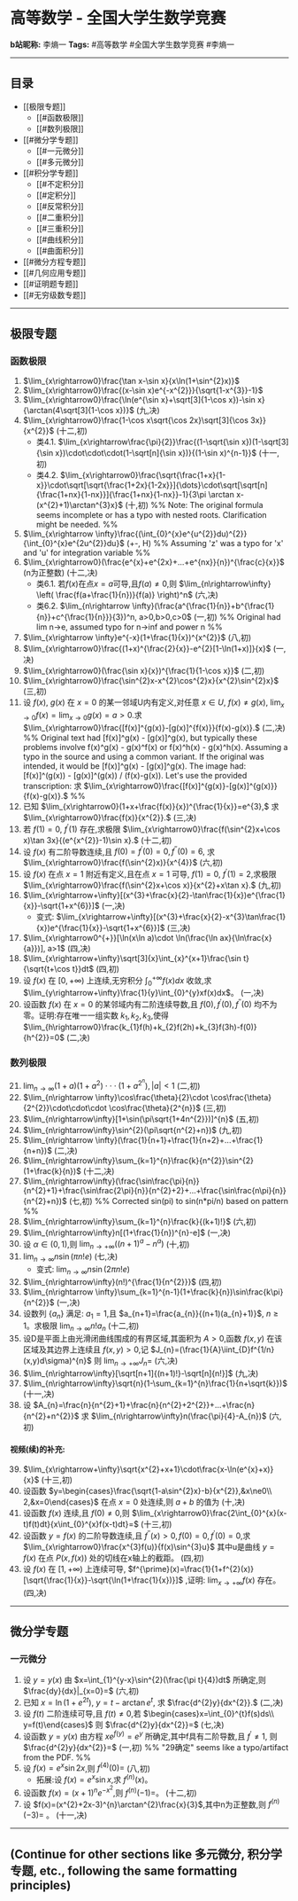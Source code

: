 # 高等数学 - 全国大学生数学竞赛

**b站昵称:** 李熵一
**Tags:** #高等数学 #全国大学生数学竞赛 #李熵一

---

## 目录

- [[极限专题]]
  - [[#函数极限]]
  - [[#数列极限]]
- [[#微分学专题]]
  - [[#一元微分]]
  - [[#多元微分]]
- [[#积分学专题]]
  - [[#不定积分]]
  - [[#定积分]]
  - [[#反常积分]]
  - [[#二重积分]]
  - [[#三重积分]]
  - [[#曲线积分]]
  - [[#曲面积分]]
- [[#微分方程专题]]
- [[#几何应用专题]]
- [[#证明题专题]]
- [[#无穷级数专题]]

---

## 极限专题

### 函数极限

1.  $\lim_{x\rightarrow0}\frac{\tan x-\sin x}{x\ln(1+\sin^{2}x)}$
2.  $\lim_{x\rightarrow0}\frac{(x-\sin x)e^{-x^{2}}}{\sqrt{1-x^{3}}-1}$
3.  $\lim_{x\rightarrow0}\frac{\ln(e^{\sin x}+\sqrt[3]{1-\cos x})-\sin x}{\arctan(4\sqrt[3]{1-\cos x})}$ (九,决)
4.  $\lim_{x\rightarrow0}\frac{1-\cos x\sqrt{\cos 2x}\sqrt[3]{\cos 3x}}{x^{2}}$ (十二,初)
    * 类4.1. $\lim_{x\rightarrow\frac{\pi}{2}}\frac{(1-\sqrt{\sin x})(1-\sqrt[3]{\sin x})\cdot\cdot\cdot(1-\sqrt[n]{\sin x})}{(1-\sin x)^{n-1}}$ (十一,初)
    * 类4.2. $\lim_{x\rightarrow0}\frac{\sqrt{\frac{1+x}{1-x}}\cdot\sqrt[\sqrt{\frac{1+2x}{1-2x}}]{\dots}\cdot\sqrt[\sqrt[n]{\frac{1+nx}{1-nx}}]{\frac{1+nx}{1-nx}}-1}{3\pi \arctan x-(x^{2}+1)\arctan^{3}x}$ (十,初) %% Note: The original formula seems incomplete or has a typo with nested roots. Clarification might be needed. %%
5.  $\lim_{x\rightarrow \infty}\frac{(\int_{0}^{x}e^{u^{2}}du)^{2}}{\int_{0}^{x}e^{2u^{2}}du}$ (+-, H) %% Assuming 'z' was a typo for 'x' and 'u' for integration variable %%
6.  $\lim_{x\rightarrow0}(\frac{e^{x}+e^{2x}+...+e^{nx}}{n})^{\frac{c}{x}}$ (n为正整数) (十二,决)
    * 类6.1. 若$f(x)$在点$x=a$可导,且$f(a)\neq0$,则 $\lim_{n\rightarrow\infty} \left( \frac{f(a+\frac{1}{n})}{f(a)} \right)^n$ (六,决)
    * 类6.2. $\lim_{n\rightarrow \infty}(\frac{a^{\frac{1}{n}}+b^{\frac{1}{n}}+c^{\frac{1}{n}}}{3})^n, a>0,b>0,c>0$ (一,初) %% Original had lim n->e, assumed typo for n->inf and power n %%
7.  $\lim_{x\rightarrow \infty}e^{-x}(1+\frac{1}{x})^{x^{2}}$ (八,初)
8.  $\lim_{x\rightarrow0}\frac{(1+x)^{\frac{2}{x}}-e^{2}[1-\ln(1+x)]}{x}$ (一,决)
9.  $\lim_{x\rightarrow0}(\frac{\sin x}{x})^{\frac{1}{1-\cos x}}$ (二,初)
10. $\lim_{x\rightarrow0}\frac{\sin^{2}x-x^{2}\cos^{2}x}{x^{2}\sin^{2}x}$ (三,初)
11. 设 $f(x)$, $g(x)$ 在 $x=0$ 的某一邻域U内有定义,对任意 $x\in U$, $f(x)\ne g(x)$, $\lim_{x\rightarrow0}f(x)=\lim_{x\rightarrow0}g(x)=a>0$.求 $\lim_{x\rightarrow0}\frac{[f(x)]^{g(x)}-[g(x)]^{f(x)}}{f(x)-g(x)}.$ (二,决) %% Original text had [f(x)]^g(x) - [g(x)]^g(x), but typically these problems involve f(x)^g(x) - g(x)^f(x) or f(x)^h(x) - g(x)^h(x). Assuming a typo in the source and using a common variant. If the original was intended, it would be [f(x)]^g(x) - [g(x)]^g(x). The image had: [f(x)]^(g(x)) - [g(x)]^(g(x)) / (f(x)-g(x)). Let's use the provided transcription:  求 $\lim_{x\rightarrow0}\frac{[f(x)]^{g(x)}-[g(x)]^{g(x)}}{f(x)-g(x)}.$ %%
12. 已知 $\lim_{x\rightarrow0}(1+x+\frac{f(x)}{x})^{\frac{1}{x}}=e^{3},$ 求 $\lim_{x\rightarrow0}\frac{f(x)}{x^{2}}.$ (三,决)
13. 若 $f(1)=0$, $f^{\prime}(1)$ 存在,求极限 $\lim_{x\rightarrow0}\frac{f(\sin^{2}x+\cos x)\tan 3x}{(e^{x^{2}}-1)\sin x}.$ (十二,初)
14. 设 $f(x)$ 有二阶导数连续,且 $f(0)=f^{\prime}(0)=0,f^{\prime\prime}(0)=6,$ 求 $\lim_{x\rightarrow0}\frac{f(\sin^{2}x)}{x^{4}}$ (六,初)
15. 设 $f(x)$ 在点 $x=1$ 附近有定义,且在点 $x=1$ 可导, $f(1)=0$, $f^{\prime}(1)=2$,求极限 $\lim_{x\rightarrow0}\frac{f(\sin^{2}x+\cos x)}{x^{2}+x\tan x}.$ (九,初)
16. $\lim_{x\rightarrow+\infty}[(x^{3}+\frac{x}{2}-\tan\frac{1}{x})e^{\frac{1}{x}}-\sqrt{1+x^{6}}]$ (一,决)
    * 变式: $\lim_{x\rightarrow+\infty}[(x^{3}+\frac{x}{2}-x^{3}\tan\frac{1}{x})e^{\frac{1}{x}}-\sqrt{1+x^{6}}]$ (三,决)
17. $\lim_{x\rightarrow0^{+}}[\ln(x\ln a)\cdot \ln(\frac{\ln ax}{\ln\frac{x}{a}})], a>1$ (四,决)
18. $\lim_{x\rightarrow+\infty}\sqrt[3]{x}\int_{x}^{x+1}\frac{\sin t}{\sqrt{t+\cos t}}dt$ (四,初)
19. 设 $f(x)$ 在 $[0,+\infty)$ 上连续,无穷积分 $\int_{0}^{+\infty}f(x)dx$ 收敛,求 $\lim_{y\rightarrow+\infty}\frac{1}{y}\int_{0}^{y}xf(x)dx$。 (一,决)
20. 设函数 $f(x)$ 在 $x=0$ 的某邻域内有二阶连续导数,且 $f(0),f^{\prime}(0),f^{\prime\prime}(0)$ 均不为零。证明:存在唯一一组实数 $k_{1},k_{2},k_{3}$,使得 $\lim_{h\rightarrow0}\frac{k_{1}f(h)+k_{2}f(2h)+k_{3}f(3h)-f(0)}{h^{2}}=0$ (二,决)

### 数列极限

21. $\lim_{n\rightarrow\infty}(1+a)(1+a^{2})\cdot\cdot\cdot(1+a^{2^{n}}), |a|<1$ (二,初)
22. $\lim_{n\rightarrow \infty}\cos\frac{\theta}{2}\cdot \cos\frac{\theta}{2^{2}}\cdot\cdot\cdot \cos\frac{\theta}{2^{n}}$ (三,初)
23. $\lim_{n\rightarrow\infty}[1+\sin(\pi\sqrt{1+4n^{2}})]^{n}$ (五,初)
24. $\lim_{n\rightarrow\infty}\sin^{2}(\pi\sqrt{n^{2}+n})$ (九,初)
25. $\lim_{n\rightarrow \infty}(\frac{1}{n+1}+\frac{1}{n+2}+...+\frac{1}{n+n})$ (二,决)
26. $\lim_{n\rightarrow\infty}\sum_{k=1}^{n}\frac{k}{n^{2}}\sin^{2}(1+\frac{k}{n})$ (十二,决)
27. $\lim_{n\rightarrow\infty}(\frac{\sin\frac{\pi}{n}}{n^{2}+1}+\frac{\sin\frac{2\pi}{n}}{n^{2}+2}+...+\frac{\sin\frac{n\pi}{n}}{n^{2}+n})$ (七,初) %% Corrected sin(pi) to sin(n*pi/n) based on pattern %%
28. $\lim_{n\rightarrow\infty}\sum_{k=1}^{n}\frac{k}{(k+1)!}$ (六,初)
29. $\lim_{n\rightarrow\infty}n[(1+\frac{1}{n})^{n}-e]$ (一,决)
30. 设 $\alpha\in(0,1)$,则 $\lim_{n\rightarrow+\infty}((n+1)^{a}-n^{a})$ (十,初)
31. $\lim_{n\rightarrow\infty}n\sin(\pi n!e)$ (七,决)
    * 变式: $\lim_{n\rightarrow\infty}n\sin(2\pi n!e)$
32. $\lim_{n\rightarrow\infty}(n!)^{\frac{1}{n^{2}}}$ (四,初)
33. $\lim_{n\rightarrow \infty}\sum_{k=1}^{n-1}(1+\frac{k}{n})\sin\frac{k\pi}{n^{2}}$ (一,决)
34. 设数列 $\{a_{n}\}$ 满足: $a_{1}=1$,且 $a_{n+1}=\frac{a_{n}}{(n+1)(a_{n}+1)}$, $n\ge1$。求极限 $\lim_{n\rightarrow\infty}n!a_{n}$ (十二,初)
35. 设D是平面上由光滑闭曲线围成的有界区域,其面积为 $A>0$,函数 $f(x,y)$ 在该区域及其边界上连续且 $f(x,y)>0$,记 $J_{n}=(\frac{1}{A}\iint_{D}f^{1/n}(x,y)d\sigma)^{n}$ 则 $\lim_{n\rightarrow+\infty}J_{n}=$ (六,决)
36. $\lim_{n\rightarrow\infty}[\sqrt[n+1]{(n+1)!}-\sqrt[n]{n!}]$ (九,决)
37. $\lim_{n\rightarrow\infty}\sqrt{n}(1-\sum_{k=1}^{n}\frac{1}{n+\sqrt{k}})$ (十一,决)
38. 设 $A_{n}=\frac{n}{n^{2}+1}+\frac{n}{n^{2}+2^{2}}+...+\frac{n}{n^{2}+n^{2}}$ 求 $\lim_{n\rightarrow\infty}n(\frac{\pi}{4}-A_{n})$ (六,初)

#### 视频(续)的补充:
39. $\lim_{x\rightarrow+\infty}\sqrt{x^{2}+x+1}\cdot\frac{x-\ln(e^{x}+x)}{x}$ (十三,初)
40. 设函数 $y=\begin{cases}\frac{\sqrt{1-a\sin^{2}x}-b}{x^{2}},&x\ne0\\ 2,&x=0\end{cases}$ 在点 $x=0$ 处连续,则 $a+b$ 的值为 (十,决)
41. 设函数 $f(x)$ 连续,且 $f(0)\ne0$,则 $\lim_{x\rightarrow0}\frac{2\int_{0}^{x}(x-t)f(t)dt}{x\int_{0}^{x}f(x-t)dt}=$ (十三,初)
42. 设函数 $y=f(x)$ 的二阶导数连续,且 $f^{\prime\prime}(x)>0,f(0)=0,f^{\prime}(0)=0$,求 $\lim_{x\rightarrow0}\frac{x^{3}f(u)}{f(x)\sin^{3}u}$ 其中u是曲线 $y=f(x)$ 在点 $P(x,f(x))$ 处的切线在x轴上的截距。 (四,初)
43. 设 $f(x)$ 在 $[1,+\infty)$ 上连续可导, $f^{\prime}(x)=\frac{1}{1+f^{2}(x)}[\sqrt{\frac{1}{x}}-\sqrt{\ln(1+\frac{1}{x})}]$ ,证明: $\lim_{x\rightarrow+\infty}f(x)$ 存在。 (四,决)

---
## 微分学专题

### 一元微分
1. 设 $y=y(x)$ 由 $x=\int_{1}^{y-x}\sin^{2}(\frac{\pi t}{4})dt$ 所确定,则 $\frac{dy}{dx}|_{x=0}=$ (六,初)
2. 已知 $x=\ln(1+e^{2t})$, $y=t-\arctan e^{t}$, 求 $\frac{d^{2}y}{dx^{2}}.$ (二,决)
3. 设 $f(t)$ 二阶连续可导,且 $f(t)\ne0$,若 $\begin{cases}x=\int_{0}^{t}f(s)ds\\ y=f(t)\end{cases}$ 则 $\frac{d^{2}y}{dx^{2}}=$ (七,决)
4. 设函数 $y=y(x)$ 由方程 $xe^{f(y)}=e^{y}$ 所确定,其中f具有二阶导数,且 $f^{\prime}\ne1$, 则 $\frac{d^{2}y}{dx^{2}}=$ (一,初) %% "29确定" seems like a typo/artifact from the PDF. %%
5. 设 $f(x)=e^{x}\sin 2x$,则 $f^{(4)}(0)=$ (八,初)
    * 拓展:设 $f(x)=e^{x}\sin x$,求 $f^{(n)}(x)$。
6. 设函数 $f(x)=(x+1)^{n}e^{-x^{2}}$,则 $f^{(n)}(-1)=$。 (十二,初)
7. 设 $f(x)=(x^{2}+2x-3)^{n}\arctan^{2}\frac{x}{3}$,其中n为正整数,则 $f^{(n)}(-3)=$ 。 (十一,决)

---
## (Continue for other sections like 多元微分, 积分学专题, etc., following the same formatting principles)